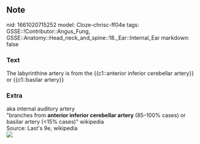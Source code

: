 ## Note
nid: 1661020715252
model: Cloze-chrisc-ff04e
tags: GSSE::!Contributor::Angus_Fung, GSSE::Anatomy::Head_neck_and_spine::18._Ear::Internal_Ear
markdown: false

### Text
The labyrinthine artery is from the {{c1::anterior inferior cerebellar artery}} or {{c1::basilar artery}}

### Extra
<div>
  aka internal auditory artery
</div>
<div>
  "branches from <b>anterior inferior cerebellar artery</b>
  (85–100% cases) or basilar artery (<15% cases)" wikipedia
</div>
<div>
  Source: Last's 9e, wikipedia
</div>
<div><img src="250px-Gray519.png"></div>
